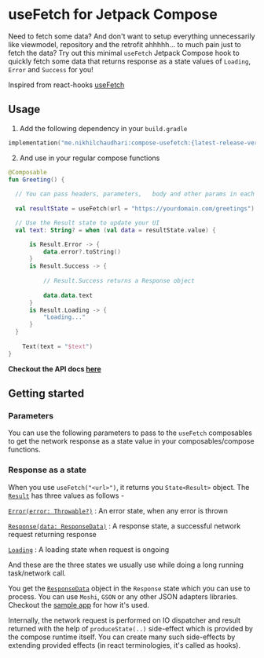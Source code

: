 # useFetch for Jetpack Compose

Need to fetch some data? And don't want to setup everything unnecessarily like viewmodel, repository and the retrofit ahhhhh... to much pain just to fetch the data?
Try out this minimal `useFetch` Jetpack Compose hook to quickly fetch some data that returns response as a state values of `Loading`, `Error` and `Success` for you!

Inspired from react-hooks [useFetch](https://use-http.com/#/)


## Usage

1. Add the following dependency in your `build.gradle`

```kotlin
implementation("me.nikhilchaudhari:compose-usefetch:{latest-release-version}")
```

2. And use in your regular compose functions

```kotlin
@Composable
fun Greeting() {
  
  // You can pass headers, parameters,   body and other params in each of the methods.
  
  val resultState = useFetch(url = "https://yourdomain.com/greetings")

  // Use the Result state to update your UI
  val text: String? = when (val data = resultState.value) {

      is Result.Error -> {
          data.error?.toString()
      }
      is Result.Success -> {
      
          // Result.Success returns a Response object
          
          data.data.text
      }
      is Result.Loading -> {
          "Loading..."
      }
  }
    
    Text(text = "$text")
}
```


**Checkout the API docs [here](https://javadoc.io/doc/me.nikhilchaudhari/compose-usehttp/latest/usehttp/me.nikhilchaudhari.usehttp/use-get.html)**

## Getting started

### Parameters

You can use the following parameters to pass to the `useFetch` composables to get the network response as a state value in your composables/compose functions.



### Response as a state

When you use `useFetch("<url>")`, it returns you `State<Result>` object. The [`Result`](https://javadoc.io/doc/me.nikhilchaudhari/compose-usehttp/1.0.0-alpha1.1/usehttp/me.nikhilchaudhari.usehttp/-result/index.html) has three values as follows - 

[`Error(error: Throwable?)`](https://javadoc.io/doc/me.nikhilchaudhari/compose-usehttp/1.0.0-alpha1.1/usehttp/me.nikhilchaudhari.usehttp/-result/-error/index.html) : An error state, when any error is thrown

[`Response(data: ResponseData)`](https://javadoc.io/doc/me.nikhilchaudhari/compose-usehttp/1.0.0-alpha1.1/usehttp/me.nikhilchaudhari.usehttp/-result/-response/index.html) : A response state, a successful network request returning response

[`Loading`](https://javadoc.io/doc/me.nikhilchaudhari/compose-usehttp/1.0.0-alpha1.1/usehttp/me.nikhilchaudhari.usehttp/-result/-loading/index.html) : A loading state when request is ongoing

And these are the three states we usually use while doing a long running task/network call. 

You get the [`ResponseData`](https://javadoc.io/doc/me.nikhilchaudhari/compose-usehttp/1.0.0-alpha1.1/usehttp/me.nikhilchaudhari.usehttp.response/-response-data/index.html) object in the `Response` state which you can use to process. You can use `Moshi`, `GSON` or any other JSON adapters libraries. Checkout the [sample app](https://github.com/CuriousNikhil/compose-usehttp/tree/main/app/src/main/java/me/nikhilchaudhari/usefetch) for how it's used.

Internally, the network request is performed on IO dispatcher and result returned with the help of `produceState(..)` side-effect which is provided by the compose runtime itself. You can create many such side-effects by extending provided effects (in react terminologies, it's called as hooks).
